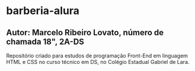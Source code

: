 # barberia-alura

## Autor: Marcelo Ribeiro Lovato, número de chamada 18", 2A-DS
Repositório criado para estudos de programação Front-End em linguagem HTML e CSS no curso técnico em DS, no Colégio Estadual Gabriel de Lara.
